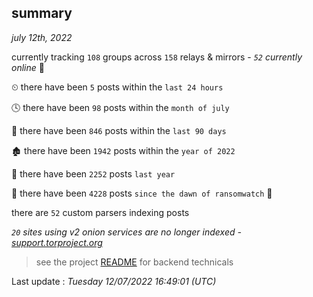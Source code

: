 
## summary
_july 12th, 2022_

currently tracking `108` groups across `158` relays & mirrors - _`52` currently online_ 📡

⏲ there have been `5` posts within the `last 24 hours`

🕓 there have been `98` posts within the `month of july`

📅 there have been `846` posts within the `last 90 days`

🏚 there have been `1942` posts within the `year of 2022`

🚀 there have been `2252` posts `last year`

🦕 there have been `4228` posts `since the dawn of ransomwatch` 🐣

there are `52` custom parsers indexing posts

_`20` sites using v2 onion services are no longer indexed - [support.torproject.org](https://support.torproject.org/onionservices/v2-deprecation/)_

> see the project [README](https://github.com/jmousqueton/ransomwatch#readme) for backend technicals



Last update : _Tuesday 12/07/2022 16:49:01 (UTC)_


